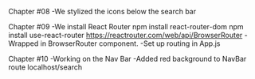 Chapter #08
-We stylized the icons below the search bar

Chapter #09
-We install React Router
npm install react-router-dom
npm install use-react-router
https://reactrouter.com/web/api/BrowserRouter
-Wrapped <App> in BrowserRouter component.
-Set up routing in App.js

Chapter #10
-Working on the Nav Bar
-Added red background to NavBar route localhost/search
